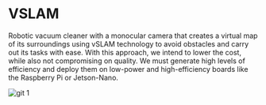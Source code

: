 # VSLAM

Robotic vacuum cleaner with a monocular camera that creates a virtual map of its surroundings using vSLAM technology to avoid obstacles and carry out its tasks with ease. With this approach, we intend to lower the cost, while also not compromising on quality. 
We must generate high levels of efficiency and deploy them on low-power and high-efficiency boards like the Raspberry Pi or Jetson-Nano.



![git 1](https://github.com/nitingramesh/VSLAM-Bosch-project-/assets/76782291/eb37fb1d-21ac-472c-b077-60a94f97fca8)
